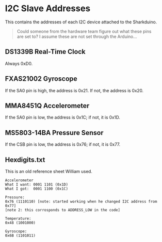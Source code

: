 # I2C Slave Addresses

This contains the addresses of each I2C device attached to the Sharkduino.

> Could someone from the hardware team figure out what these pins are
> set to? I assume these are not set through the Arduino...

## DS1339B Real-Time Clock

Always 0xD0.

## FXAS21002 Gyroscope

If the SA0 pin is high, the address is 0x21. If not, the address is
0x20.

## MMA8451Q Accelerometer

If the SA0 pin is low, the address is 0x1C; if not, it is 0x1D.

## MS5803-14BA Pressure Sensor

If the CSB pin is low, the address is 0x76; if not, it is 0x77.

## Hexdigits.txt

This is an old reference sheet William used.

```
Accelerometer
What I want: 0001 1101 (0x1D)
What I got:  0001 1100 (0x1C)

Pressure:
0x76 (1110110) [note: started working when he changed I2C address from 0x77] 
[note 2: this corrosponds to ADDRESS_LOW in the code]

Temperature:
0x48 (1001000)

Gyroscope:
0x6B (1101011)
```
